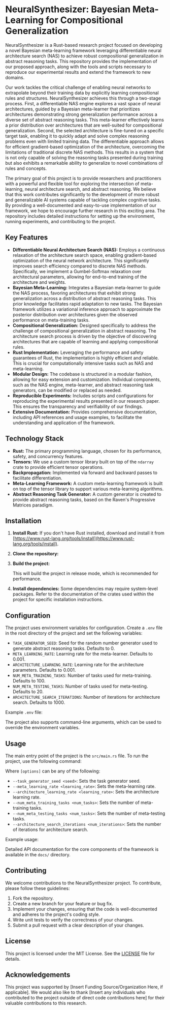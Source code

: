 # NeuralSynthesizer: Bayesian Meta-Learning for Compositional Generalization

NeuralSynthesizer is a Rust-based research project focused on developing a novel Bayesian meta-learning framework leveraging differentiable neural architecture search (NAS) to achieve robust compositional generalization in abstract reasoning tasks. This repository provides the implementation of our proposed approach, along with the tools and scripts necessary to reproduce our experimental results and extend the framework to new domains.

Our work tackles the critical challenge of enabling neural networks to extrapolate beyond their training data by explicitly learning compositional rules and structures. NeuralSynthesizer achieves this through a two-stage process. First, a differentiable NAS engine explores a vast space of neural architectures, guided by a Bayesian meta-learner that prioritizes architectures demonstrating strong generalization performance across a diverse set of abstract reasoning tasks. This meta-learner effectively learns a prior distribution over architectures that are well-suited for compositional generalization. Second, the selected architecture is fine-tuned on a specific target task, enabling it to quickly adapt and solve complex reasoning problems even with limited training data. The differentiable approach allows for efficient gradient-based optimization of the architecture, overcoming the limitations of traditional discrete NAS methods. This results in a system that is not only capable of solving the reasoning tasks presented during training but also exhibits a remarkable ability to generalize to novel combinations of rules and concepts.

The primary goal of this project is to provide researchers and practitioners with a powerful and flexible tool for exploring the intersection of meta-learning, neural architecture search, and abstract reasoning. We believe that this work contributes significantly to the development of more robust and generalizable AI systems capable of tackling complex cognitive tasks. By providing a well-documented and easy-to-use implementation of our framework, we hope to encourage further research in this exciting area. The repository includes detailed instructions for setting up the environment, running experiments, and contributing to the project.

## Key Features

*   **Differentiable Neural Architecture Search (NAS):** Employs a continuous relaxation of the architecture search space, enabling gradient-based optimization of the neural network architecture. This significantly improves search efficiency compared to discrete NAS methods. Specifically, we implement a Gumbel-Softmax relaxation over architectural parameters, allowing for end-to-end training of the architecture and weights.
*   **Bayesian Meta-Learning:** Integrates a Bayesian meta-learner to guide the NAS process, favoring architectures that exhibit strong generalization across a distribution of abstract reasoning tasks. This prior knowledge facilitates rapid adaptation to new tasks. The Bayesian framework utilizes a variational inference approach to approximate the posterior distribution over architectures given the observed performance on meta-training tasks.
*   **Compositional Generalization:** Designed specifically to address the challenge of compositional generalization in abstract reasoning. The architecture search process is driven by the objective of discovering architectures that are capable of learning and applying compositional rules.
*   **Rust Implementation:** Leveraging the performance and safety guarantees of Rust, the implementation is highly efficient and reliable. This is crucial for computationally intensive tasks such as NAS and meta-learning.
*   **Modular Design:** The codebase is structured in a modular fashion, allowing for easy extension and customization. Individual components, such as the NAS engine, meta-learner, and abstract reasoning task generators, can be modified or replaced as needed.
*   **Reproducible Experiments:** Includes scripts and configurations for reproducing the experimental results presented in our research paper. This ensures the transparency and verifiability of our findings.
*   **Extensive Documentation:** Provides comprehensive documentation, including API references and usage examples, to facilitate the understanding and application of the framework.

## Technology Stack

*   **Rust:** The primary programming language, chosen for its performance, safety, and concurrency features.
*   **Tensors:** We use a custom tensor library built on top of the `ndarray` crate to provide efficient tensor operations.
*   **Backpropagation:** Implemented via forward and backward passes to facilitate differentiation.
*   **Meta-Learning Framework:** A custom meta-learning framework is built on top of the tensor library to support various meta-learning algorithms.
*   **Abstract Reasoning Task Generator:** A custom generator is created to provide abstract reasoning tasks, based on the Raven's Progressive Matrices paradigm.

## Installation

1.  **Install Rust:** If you don't have Rust installed, download and install it from [https://www.rust-lang.org/tools/install](https://www.rust-lang.org/tools/install).
2.  **Clone the repository:**
    
3.  **Build the project:**
    
    This will build the project in release mode, which is recommended for performance.
4.  **Install dependencies:** Some dependencies may require system-level packages. Refer to the documentation of the crates used within the project for specific installation instructions.

## Configuration

The project uses environment variables for configuration. Create a `.env` file in the root directory of the project and set the following variables:

*   `TASK_GENERATOR_SEED`: Seed for the random number generator used to generate abstract reasoning tasks. Defaults to 0.
*   `META_LEARNING_RATE`: Learning rate for the meta-learner. Defaults to 0.001.
*   `ARCHITECTURE_LEARNING_RATE`: Learning rate for the architecture parameters. Defaults to 0.001.
*   `NUM_META_TRAINING_TASKS`: Number of tasks used for meta-training. Defaults to 100.
*   `NUM_META_TESTING_TASKS`: Number of tasks used for meta-testing. Defaults to 20.
*   `ARCHITECTURE_SEARCH_ITERATIONS`: Number of iterations for architecture search. Defaults to 1000.

Example `.env` file:

The project also supports command-line arguments, which can be used to override the environment variables.

## Usage

The main entry point of the project is the `src/main.rs` file. To run the project, use the following command:

Where `[options]` can be any of the following:

*   `--task_generator_seed <seed>`: Sets the task generator seed.
*   `--meta_learning_rate <learning_rate>`: Sets the meta-learning rate.
*   `--architecture_learning_rate <learning_rate>`: Sets the architecture learning rate.
*   `--num_meta_training_tasks <num_tasks>`: Sets the number of meta-training tasks.
*   `--num_meta_testing_tasks <num_tasks>`: Sets the number of meta-testing tasks.
*   `--architecture_search_iterations <num_iterations>`: Sets the number of iterations for architecture search.

Example usage:


Detailed API documentation for the core components of the framework is available in the `docs/` directory.

## Contributing

We welcome contributions to the NeuralSynthesizer project. To contribute, please follow these guidelines:

1.  Fork the repository.
2.  Create a new branch for your feature or bug fix.
3.  Implement your changes, ensuring that the code is well-documented and adheres to the project's coding style.
4.  Write unit tests to verify the correctness of your changes.
5.  Submit a pull request with a clear description of your changes.

## License

This project is licensed under the MIT License. See the [LICENSE](https://github.com/jjfhwang/NeuralSynthesizer/blob/main/LICENSE) file for details.

## Acknowledgements

This project was supported by [Insert Funding Source/Organization Here, if applicable]. We would also like to thank [Insert any individuals who contributed to the project outside of direct code contributions here] for their valuable contributions to this research.